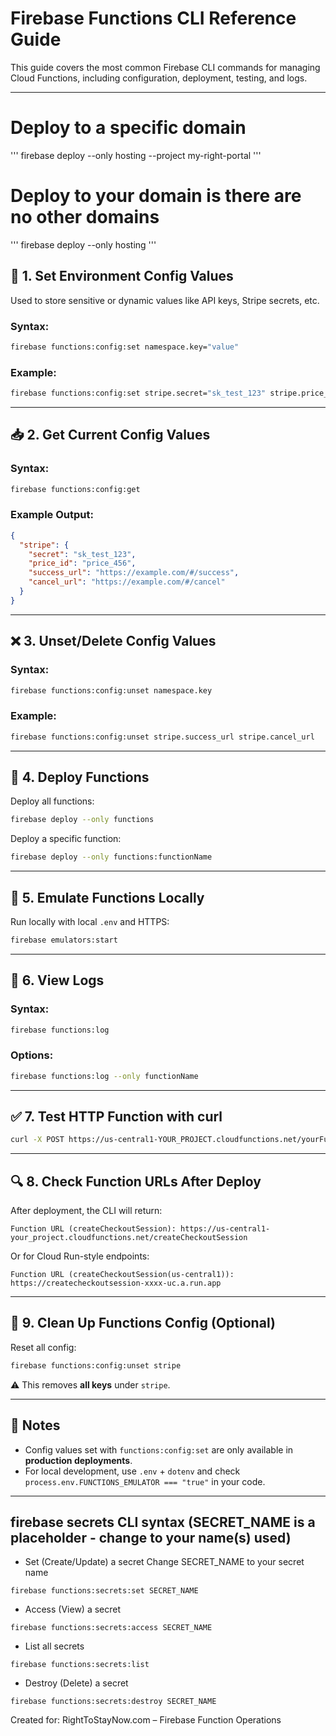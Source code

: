 # Firebase Functions CLI Reference Guide

This guide covers the most common Firebase CLI commands for managing Cloud Functions, including configuration, deployment, testing, and logs.

---
# Deploy to a specific domain
'''
firebase deploy --only hosting --project my-right-portal
'''
# Deploy to your domain is there are no other domains
'''
firebase deploy --only hosting
'''

## 🔧 1. Set Environment Config Values

Used to store sensitive or dynamic values like API keys, Stripe secrets, etc.

### Syntax:
```bash
firebase functions:config:set namespace.key="value"
```

### Example:
```bash
firebase functions:config:set stripe.secret="sk_test_123" stripe.price_id="price_456"
```

---

## 📥 2. Get Current Config Values

### Syntax:
```bash
firebase functions:config:get
```

### Example Output:
```json
{
  "stripe": {
    "secret": "sk_test_123",
    "price_id": "price_456",
    "success_url": "https://example.com/#/success",
    "cancel_url": "https://example.com/#/cancel"
  }
}
```

---

## ❌ 3. Unset/Delete Config Values

### Syntax:
```bash
firebase functions:config:unset namespace.key
```

### Example:
```bash
firebase functions:config:unset stripe.success_url stripe.cancel_url
```

---

## 🚀 4. Deploy Functions

Deploy all functions:
```bash
firebase deploy --only functions
```

Deploy a specific function:
```bash
firebase deploy --only functions:functionName
```

---

## 🧪 5. Emulate Functions Locally

Run locally with local `.env` and HTTPS:
```bash
firebase emulators:start
```

---

## 📜 6. View Logs

### Syntax:
```bash
firebase functions:log
```

### Options:
```bash
firebase functions:log --only functionName
```

---

## ✅ 7. Test HTTP Function with curl

```bash
curl -X POST https://us-central1-YOUR_PROJECT.cloudfunctions.net/yourFunction
```

---

## 🔍 8. Check Function URLs After Deploy

After deployment, the CLI will return:

```
Function URL (createCheckoutSession): https://us-central1-your_project.cloudfunctions.net/createCheckoutSession
```

Or for Cloud Run-style endpoints:

```
Function URL (createCheckoutSession(us-central1)): https://createcheckoutsession-xxxx-uc.a.run.app
```

---

## 🧼 9. Clean Up Functions Config (Optional)

Reset all config:
```bash
firebase functions:config:unset stripe
```

⚠️ This removes **all keys** under `stripe`.

---

## 🧠 Notes

- Config values set with `functions:config:set` are only available in **production deployments**.
- For local development, use `.env` + `dotenv` and check `process.env.FUNCTIONS_EMULATOR === "true"` in your code.

---
## firebase secrets CLI syntax (SECRET_NAME is a placeholder - change to your name(s) used)
- Set (Create/Update) a secret Change SECRET_NAME to your secret name
```
firebase functions:secrets:set SECRET_NAME
```
- Access (View) a secret
```
firebase functions:secrets:access SECRET_NAME
```
- List all secrets
```
firebase functions:secrets:list
```
- Destroy (Delete) a secret
```
firebase functions:secrets:destroy SECRET_NAME
```


Created for: RightToStayNow.com – Firebase Function Operations